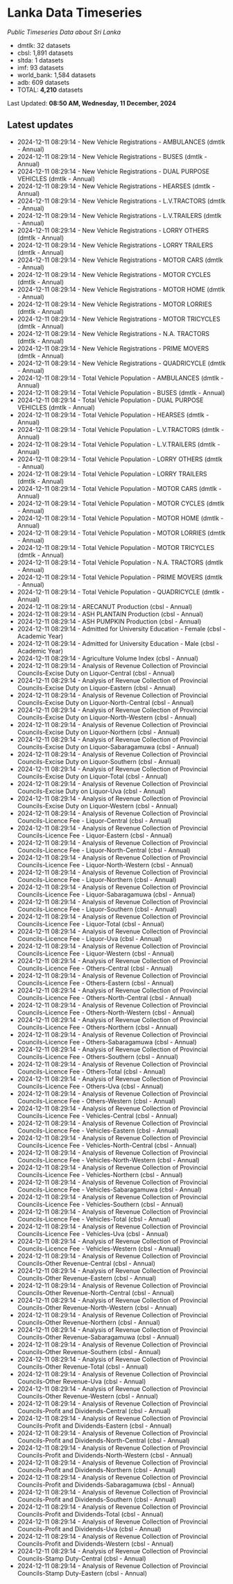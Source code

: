 # Lanka Data Timeseries
*Public Timeseries Data about Sri Lanka*

* dmtlk: 32 datasets
* cbsl: 1,891 datasets
* sltda: 1 datasets
* imf: 93 datasets
* world_bank: 1,584 datasets
* adb: 609 datasets
* TOTAL: **4,210** datasets

Last Updated: **08:50 AM, Wednesday, 11 December, 2024**

## Latest updates

* 2024-12-11 08:29:14 - New Vehicle Registrations - AMBULANCES (dmtlk - Annual)
* 2024-12-11 08:29:14 - New Vehicle Registrations - BUSES (dmtlk - Annual)
* 2024-12-11 08:29:14 - New Vehicle Registrations - DUAL PURPOSE VEHICLES (dmtlk - Annual)
* 2024-12-11 08:29:14 - New Vehicle Registrations - HEARSES (dmtlk - Annual)
* 2024-12-11 08:29:14 - New Vehicle Registrations - L.V.TRACTORS (dmtlk - Annual)
* 2024-12-11 08:29:14 - New Vehicle Registrations - L.V.TRAILERS (dmtlk - Annual)
* 2024-12-11 08:29:14 - New Vehicle Registrations - LORRY OTHERS (dmtlk - Annual)
* 2024-12-11 08:29:14 - New Vehicle Registrations - LORRY TRAILERS (dmtlk - Annual)
* 2024-12-11 08:29:14 - New Vehicle Registrations - MOTOR CARS (dmtlk - Annual)
* 2024-12-11 08:29:14 - New Vehicle Registrations - MOTOR CYCLES (dmtlk - Annual)
* 2024-12-11 08:29:14 - New Vehicle Registrations - MOTOR HOME (dmtlk - Annual)
* 2024-12-11 08:29:14 - New Vehicle Registrations - MOTOR LORRIES (dmtlk - Annual)
* 2024-12-11 08:29:14 - New Vehicle Registrations - MOTOR TRICYCLES (dmtlk - Annual)
* 2024-12-11 08:29:14 - New Vehicle Registrations - N.A. TRACTORS (dmtlk - Annual)
* 2024-12-11 08:29:14 - New Vehicle Registrations - PRIME MOVERS (dmtlk - Annual)
* 2024-12-11 08:29:14 - New Vehicle Registrations - QUADRICYCLE (dmtlk - Annual)
* 2024-12-11 08:29:14 - Total Vehicle Population - AMBULANCES (dmtlk - Annual)
* 2024-12-11 08:29:14 - Total Vehicle Population - BUSES (dmtlk - Annual)
* 2024-12-11 08:29:14 - Total Vehicle Population - DUAL PURPOSE VEHICLES (dmtlk - Annual)
* 2024-12-11 08:29:14 - Total Vehicle Population - HEARSES (dmtlk - Annual)
* 2024-12-11 08:29:14 - Total Vehicle Population - L.V.TRACTORS (dmtlk - Annual)
* 2024-12-11 08:29:14 - Total Vehicle Population - L.V.TRAILERS (dmtlk - Annual)
* 2024-12-11 08:29:14 - Total Vehicle Population - LORRY OTHERS (dmtlk - Annual)
* 2024-12-11 08:29:14 - Total Vehicle Population - LORRY TRAILERS (dmtlk - Annual)
* 2024-12-11 08:29:14 - Total Vehicle Population - MOTOR CARS (dmtlk - Annual)
* 2024-12-11 08:29:14 - Total Vehicle Population - MOTOR CYCLES (dmtlk - Annual)
* 2024-12-11 08:29:14 - Total Vehicle Population - MOTOR HOME (dmtlk - Annual)
* 2024-12-11 08:29:14 - Total Vehicle Population - MOTOR LORRIES (dmtlk - Annual)
* 2024-12-11 08:29:14 - Total Vehicle Population - MOTOR TRICYCLES (dmtlk - Annual)
* 2024-12-11 08:29:14 - Total Vehicle Population - N.A. TRACTORS (dmtlk - Annual)
* 2024-12-11 08:29:14 - Total Vehicle Population - PRIME MOVERS (dmtlk - Annual)
* 2024-12-11 08:29:14 - Total Vehicle Population - QUADRICYCLE (dmtlk - Annual)
* 2024-12-11 08:29:14 - ARECANUT Production (cbsl - Annual)
* 2024-12-11 08:29:14 - ASH PLANTAIN Production (cbsl - Annual)
* 2024-12-11 08:29:14 - ASH PUMPKIN Production (cbsl - Annual)
* 2024-12-11 08:29:14 - Admitted for University Education - Female (cbsl - Academic Year)
* 2024-12-11 08:29:14 - Admitted for University Education - Male (cbsl - Academic Year)
* 2024-12-11 08:29:14 - Agriculture Volume Index (cbsl - Annual)
* 2024-12-11 08:29:14 - Analysis of Revenue Collection of Provincial Councils-Excise Duty on Liquor-Central (cbsl - Annual)
* 2024-12-11 08:29:14 - Analysis of Revenue Collection of Provincial Councils-Excise Duty on Liquor-Eastern (cbsl - Annual)
* 2024-12-11 08:29:14 - Analysis of Revenue Collection of Provincial Councils-Excise Duty on Liquor-North-Central (cbsl - Annual)
* 2024-12-11 08:29:14 - Analysis of Revenue Collection of Provincial Councils-Excise Duty on Liquor-North-Western (cbsl - Annual)
* 2024-12-11 08:29:14 - Analysis of Revenue Collection of Provincial Councils-Excise Duty on Liquor-Northern (cbsl - Annual)
* 2024-12-11 08:29:14 - Analysis of Revenue Collection of Provincial Councils-Excise Duty on Liquor-Sabaragamuwa (cbsl - Annual)
* 2024-12-11 08:29:14 - Analysis of Revenue Collection of Provincial Councils-Excise Duty on Liquor-Southern (cbsl - Annual)
* 2024-12-11 08:29:14 - Analysis of Revenue Collection of Provincial Councils-Excise Duty on Liquor-Total (cbsl - Annual)
* 2024-12-11 08:29:14 - Analysis of Revenue Collection of Provincial Councils-Excise Duty on Liquor-Uva (cbsl - Annual)
* 2024-12-11 08:29:14 - Analysis of Revenue Collection of Provincial Councils-Excise Duty on Liquor-Western (cbsl - Annual)
* 2024-12-11 08:29:14 - Analysis of Revenue Collection of Provincial Councils-Licence Fee - Liquor-Central (cbsl - Annual)
* 2024-12-11 08:29:14 - Analysis of Revenue Collection of Provincial Councils-Licence Fee - Liquor-Eastern (cbsl - Annual)
* 2024-12-11 08:29:14 - Analysis of Revenue Collection of Provincial Councils-Licence Fee - Liquor-North-Central (cbsl - Annual)
* 2024-12-11 08:29:14 - Analysis of Revenue Collection of Provincial Councils-Licence Fee - Liquor-North-Western (cbsl - Annual)
* 2024-12-11 08:29:14 - Analysis of Revenue Collection of Provincial Councils-Licence Fee - Liquor-Northern (cbsl - Annual)
* 2024-12-11 08:29:14 - Analysis of Revenue Collection of Provincial Councils-Licence Fee - Liquor-Sabaragamuwa (cbsl - Annual)
* 2024-12-11 08:29:14 - Analysis of Revenue Collection of Provincial Councils-Licence Fee - Liquor-Southern (cbsl - Annual)
* 2024-12-11 08:29:14 - Analysis of Revenue Collection of Provincial Councils-Licence Fee - Liquor-Total (cbsl - Annual)
* 2024-12-11 08:29:14 - Analysis of Revenue Collection of Provincial Councils-Licence Fee - Liquor-Uva (cbsl - Annual)
* 2024-12-11 08:29:14 - Analysis of Revenue Collection of Provincial Councils-Licence Fee - Liquor-Western (cbsl - Annual)
* 2024-12-11 08:29:14 - Analysis of Revenue Collection of Provincial Councils-Licence Fee - Others-Central (cbsl - Annual)
* 2024-12-11 08:29:14 - Analysis of Revenue Collection of Provincial Councils-Licence Fee - Others-Eastern (cbsl - Annual)
* 2024-12-11 08:29:14 - Analysis of Revenue Collection of Provincial Councils-Licence Fee - Others-North-Central (cbsl - Annual)
* 2024-12-11 08:29:14 - Analysis of Revenue Collection of Provincial Councils-Licence Fee - Others-North-Western (cbsl - Annual)
* 2024-12-11 08:29:14 - Analysis of Revenue Collection of Provincial Councils-Licence Fee - Others-Northern (cbsl - Annual)
* 2024-12-11 08:29:14 - Analysis of Revenue Collection of Provincial Councils-Licence Fee - Others-Sabaragamuwa (cbsl - Annual)
* 2024-12-11 08:29:14 - Analysis of Revenue Collection of Provincial Councils-Licence Fee - Others-Southern (cbsl - Annual)
* 2024-12-11 08:29:14 - Analysis of Revenue Collection of Provincial Councils-Licence Fee - Others-Total (cbsl - Annual)
* 2024-12-11 08:29:14 - Analysis of Revenue Collection of Provincial Councils-Licence Fee - Others-Uva (cbsl - Annual)
* 2024-12-11 08:29:14 - Analysis of Revenue Collection of Provincial Councils-Licence Fee - Others-Western (cbsl - Annual)
* 2024-12-11 08:29:14 - Analysis of Revenue Collection of Provincial Councils-Licence Fee - Vehicles-Central (cbsl - Annual)
* 2024-12-11 08:29:14 - Analysis of Revenue Collection of Provincial Councils-Licence Fee - Vehicles-Eastern (cbsl - Annual)
* 2024-12-11 08:29:14 - Analysis of Revenue Collection of Provincial Councils-Licence Fee - Vehicles-North-Central (cbsl - Annual)
* 2024-12-11 08:29:14 - Analysis of Revenue Collection of Provincial Councils-Licence Fee - Vehicles-North-Western (cbsl - Annual)
* 2024-12-11 08:29:14 - Analysis of Revenue Collection of Provincial Councils-Licence Fee - Vehicles-Northern (cbsl - Annual)
* 2024-12-11 08:29:14 - Analysis of Revenue Collection of Provincial Councils-Licence Fee - Vehicles-Sabaragamuwa (cbsl - Annual)
* 2024-12-11 08:29:14 - Analysis of Revenue Collection of Provincial Councils-Licence Fee - Vehicles-Southern (cbsl - Annual)
* 2024-12-11 08:29:14 - Analysis of Revenue Collection of Provincial Councils-Licence Fee - Vehicles-Total (cbsl - Annual)
* 2024-12-11 08:29:14 - Analysis of Revenue Collection of Provincial Councils-Licence Fee - Vehicles-Uva (cbsl - Annual)
* 2024-12-11 08:29:14 - Analysis of Revenue Collection of Provincial Councils-Licence Fee - Vehicles-Western (cbsl - Annual)
* 2024-12-11 08:29:14 - Analysis of Revenue Collection of Provincial Councils-Other Revenue-Central (cbsl - Annual)
* 2024-12-11 08:29:14 - Analysis of Revenue Collection of Provincial Councils-Other Revenue-Eastern (cbsl - Annual)
* 2024-12-11 08:29:14 - Analysis of Revenue Collection of Provincial Councils-Other Revenue-North-Central (cbsl - Annual)
* 2024-12-11 08:29:14 - Analysis of Revenue Collection of Provincial Councils-Other Revenue-North-Western (cbsl - Annual)
* 2024-12-11 08:29:14 - Analysis of Revenue Collection of Provincial Councils-Other Revenue-Northern (cbsl - Annual)
* 2024-12-11 08:29:14 - Analysis of Revenue Collection of Provincial Councils-Other Revenue-Sabaragamuwa (cbsl - Annual)
* 2024-12-11 08:29:14 - Analysis of Revenue Collection of Provincial Councils-Other Revenue-Southern (cbsl - Annual)
* 2024-12-11 08:29:14 - Analysis of Revenue Collection of Provincial Councils-Other Revenue-Total (cbsl - Annual)
* 2024-12-11 08:29:14 - Analysis of Revenue Collection of Provincial Councils-Other Revenue-Uva (cbsl - Annual)
* 2024-12-11 08:29:14 - Analysis of Revenue Collection of Provincial Councils-Other Revenue-Western (cbsl - Annual)
* 2024-12-11 08:29:14 - Analysis of Revenue Collection of Provincial Councils-Profit and Dividends-Central (cbsl - Annual)
* 2024-12-11 08:29:14 - Analysis of Revenue Collection of Provincial Councils-Profit and Dividends-Eastern (cbsl - Annual)
* 2024-12-11 08:29:14 - Analysis of Revenue Collection of Provincial Councils-Profit and Dividends-North-Central (cbsl - Annual)
* 2024-12-11 08:29:14 - Analysis of Revenue Collection of Provincial Councils-Profit and Dividends-North-Western (cbsl - Annual)
* 2024-12-11 08:29:14 - Analysis of Revenue Collection of Provincial Councils-Profit and Dividends-Northern (cbsl - Annual)
* 2024-12-11 08:29:14 - Analysis of Revenue Collection of Provincial Councils-Profit and Dividends-Sabaragamuwa (cbsl - Annual)
* 2024-12-11 08:29:14 - Analysis of Revenue Collection of Provincial Councils-Profit and Dividends-Southern (cbsl - Annual)
* 2024-12-11 08:29:14 - Analysis of Revenue Collection of Provincial Councils-Profit and Dividends-Total (cbsl - Annual)
* 2024-12-11 08:29:14 - Analysis of Revenue Collection of Provincial Councils-Profit and Dividends-Uva (cbsl - Annual)
* 2024-12-11 08:29:14 - Analysis of Revenue Collection of Provincial Councils-Profit and Dividends-Western (cbsl - Annual)
* 2024-12-11 08:29:14 - Analysis of Revenue Collection of Provincial Councils-Stamp Duty-Central (cbsl - Annual)
* 2024-12-11 08:29:14 - Analysis of Revenue Collection of Provincial Councils-Stamp Duty-Eastern (cbsl - Annual)